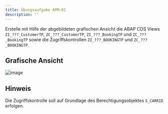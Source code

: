 ```yaml
---
title: Übungsaufgabe APM-01
description: ''
---
```


Erstelle mit Hilfe der abgebildeten grafischen Ansicht die ABAP CDS Views `ZI_???_CustomerTP`, `ZC_???_CustomerTP`, `ZI_???_BookingTP` und `ZC_???_BookingTP` sowie die Zugriffskontrollen `ZI_???_BOOKINGTP` und `ZC_???_BOOKINGTP`.

## Grafische Ansicht
![image](https://user-images.githubusercontent.com/47243617/192953914-a524c43e-fb95-469b-9960-a1b2fddd3136.png)

## Hinweis
Die Zugriffskontrolle soll auf Grundlage des Berechtigungsobjektes `S_CARRID` erfolgen.
